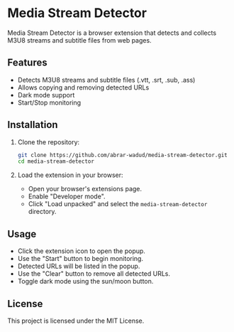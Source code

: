 # Media Stream Detector

Media Stream Detector is a browser extension that detects and collects M3U8 streams and subtitle files from web pages.

## Features

- Detects M3U8 streams and subtitle files (.vtt, .srt, .sub, .ass)
- Allows copying and removing detected URLs
- Dark mode support
- Start/Stop monitoring

## Installation

1. Clone the repository:
    ```sh
    git clone https://github.com/abrar-wadud/media-stream-detector.git
    cd media-stream-detector
    ```

2. Load the extension in your browser:
    - Open your browser's extensions page.
    - Enable "Developer mode".
    - Click "Load unpacked" and select the `media-stream-detector` directory.

## Usage

- Click the extension icon to open the popup.
- Use the "Start" button to begin monitoring.
- Detected URLs will be listed in the popup.
- Use the "Clear" button to remove all detected URLs.
- Toggle dark mode using the sun/moon button.

## License

This project is licensed under the MIT License.
